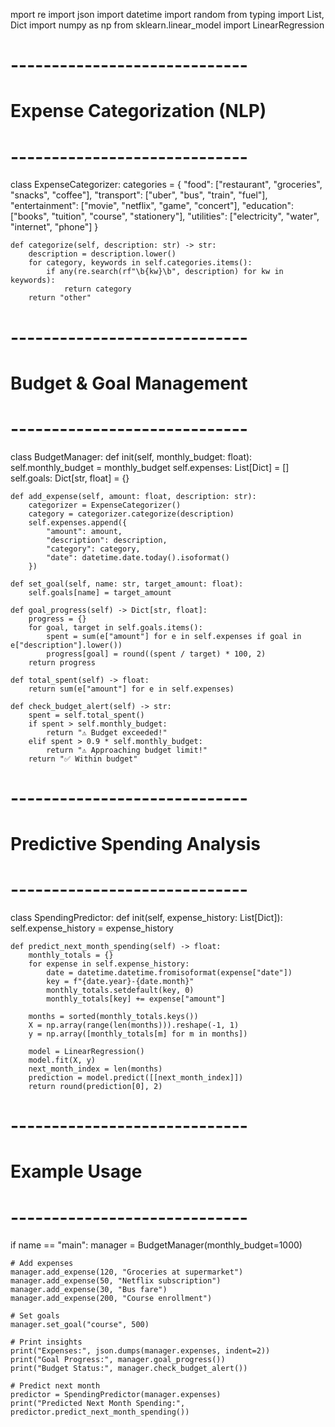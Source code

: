 mport re
import json
import datetime
import random
from typing import List, Dict
import numpy as np
from sklearn.linear_model import LinearRegression
# -----------------------------
# Expense Categorization (NLP)
# -----------------------------
class ExpenseCategorizer:
    categories = {
        "food": ["restaurant", "groceries", "snacks", "coffee"],
        "transport": ["uber", "bus", "train", "fuel"],
        "entertainment": ["movie", "netflix", "game", "concert"],
        "education": ["books", "tuition", "course", "stationery"],
        "utilities": ["electricity", "water", "internet", "phone"]
    }

    def categorize(self, description: str) -> str:
        description = description.lower()
        for category, keywords in self.categories.items():
            if any(re.search(rf"\b{kw}\b", description) for kw in keywords):
                return category
        return "other"

# -----------------------------
# Budget & Goal Management
# -----------------------------
class BudgetManager:
    def init(self, monthly_budget: float):
        self.monthly_budget = monthly_budget
        self.expenses: List[Dict] = []
        self.goals: Dict[str, float] = {}

    def add_expense(self, amount: float, description: str):
        categorizer = ExpenseCategorizer()
        category = categorizer.categorize(description)
        self.expenses.append({
            "amount": amount,
            "description": description,
            "category": category,
            "date": datetime.date.today().isoformat()
        })

    def set_goal(self, name: str, target_amount: float):
        self.goals[name] = target_amount

    def goal_progress(self) -> Dict[str, float]:
        progress = {}
        for goal, target in self.goals.items():
            spent = sum(e["amount"] for e in self.expenses if goal in e["description"].lower())
            progress[goal] = round((spent / target) * 100, 2)
        return progress

    def total_spent(self) -> float:
        return sum(e["amount"] for e in self.expenses)

    def check_budget_alert(self) -> str:
        spent = self.total_spent()
        if spent > self.monthly_budget:
            return "⚠ Budget exceeded!"
        elif spent > 0.9 * self.monthly_budget:
            return "⚠ Approaching budget limit!"
        return "✅ Within budget"

# -----------------------------
# Predictive Spending Analysis
# -----------------------------
class SpendingPredictor:
    def init(self, expense_history: List[Dict]):
        self.expense_history = expense_history

    def predict_next_month_spending(self) -> float:
        monthly_totals = {}
        for expense in self.expense_history:
            date = datetime.datetime.fromisoformat(expense["date"])
            key = f"{date.year}-{date.month}"
            monthly_totals.setdefault(key, 0)
            monthly_totals[key] += expense["amount"]

        months = sorted(monthly_totals.keys())
        X = np.array(range(len(months))).reshape(-1, 1)
        y = np.array([monthly_totals[m] for m in months])

        model = LinearRegression()
        model.fit(X, y)
        next_month_index = len(months)
        prediction = model.predict([[next_month_index]])
        return round(prediction[0], 2)

# -----------------------------
# Example Usage
# -----------------------------
if name == "main":
    manager = BudgetManager(monthly_budget=1000)

    # Add expenses
    manager.add_expense(120, "Groceries at supermarket")
    manager.add_expense(50, "Netflix subscription")
    manager.add_expense(30, "Bus fare")
    manager.add_expense(200, "Course enrollment")

    # Set goals
    manager.set_goal("course", 500)

    # Print insights
    print("Expenses:", json.dumps(manager.expenses, indent=2))
    print("Goal Progress:", manager.goal_progress())
    print("Budget Status:", manager.check_budget_alert())

    # Predict next month
    predictor = SpendingPredictor(manager.expenses)
    print("Predicted Next Month Spending:", predictor.predict_next_month_spending())
